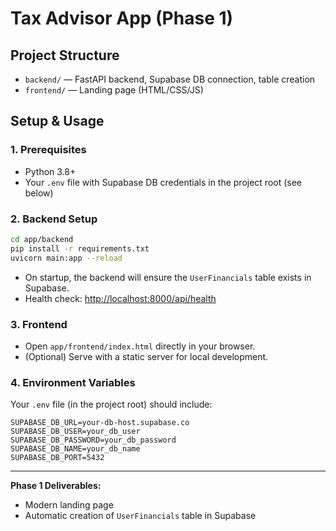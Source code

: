 # Tax Advisor App (Phase 1)

## Project Structure

- `backend/` — FastAPI backend, Supabase DB connection, table creation
- `frontend/` — Landing page (HTML/CSS/JS)

## Setup & Usage

### 1. Prerequisites
- Python 3.8+
- Your `.env` file with Supabase DB credentials in the project root (see below)

### 2. Backend Setup
```bash
cd app/backend
pip install -r requirements.txt
uvicorn main:app --reload
```
- On startup, the backend will ensure the `UserFinancials` table exists in Supabase.
- Health check: [http://localhost:8000/api/health](http://localhost:8000/api/health)

### 3. Frontend
- Open `app/frontend/index.html` directly in your browser.
- (Optional) Serve with a static server for local development.

### 4. Environment Variables
Your `.env` file (in the project root) should include:
```
SUPABASE_DB_URL=your-db-host.supabase.co
SUPABASE_DB_USER=your_db_user
SUPABASE_DB_PASSWORD=your_db_password
SUPABASE_DB_NAME=your_db_name
SUPABASE_DB_PORT=5432
```

---

**Phase 1 Deliverables:**
- Modern landing page
- Automatic creation of `UserFinancials` table in Supabase 
